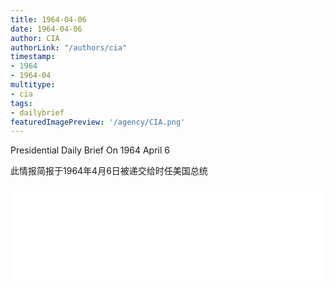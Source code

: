 ```yaml
---
title: 1964-04-06
date: 1964-04-06
author: CIA 
authorLink: "/authors/cia"
timestamp: 
- 1964
- 1964-04
multitype: 
- cia
tags: 
- dailybrief
featuredImagePreview: '/agency/CIA.png'
---
```



Presidential Daily Brief On 1964 April 6

此情报简报于1964年4月6日被递交给时任美国总统

<!--more-->





<div id="over" style="width:100%; overflow:hidden"> <iframe id="sFrame" name="sFrame" frameborder="no" border="0"  allowfullscreen marginwidth="0" scrolling="no" src = " /CIA/1964-04-06.html "  style = " position:absulute; width: 806px; top: 300;" > </iframe> </div>